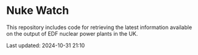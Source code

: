 # Nuke Watch

This repository includes code for retrieving the latest information available on the output of EDF nuclear power plants in the UK.

Last updated: 2024-10-31 21:10